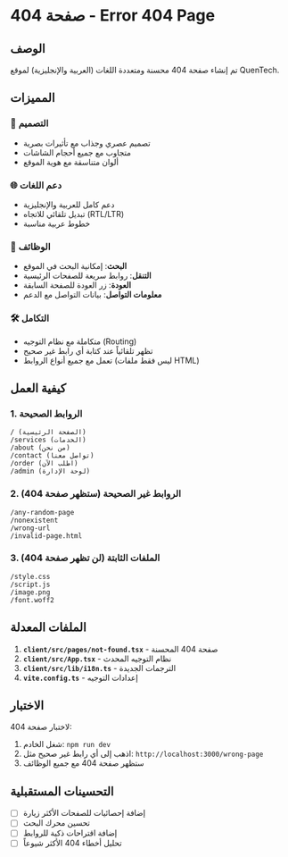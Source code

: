 # صفحة 404 - Error 404 Page

## الوصف
تم إنشاء صفحة 404 محسنة ومتعددة اللغات (العربية والإنجليزية) لموقع QuenTech.

## المميزات

### 🎨 التصميم
- تصميم عصري وجذاب مع تأثيرات بصرية
- متجاوب مع جميع أحجام الشاشات
- ألوان متناسقة مع هوية الموقع

### 🌐 دعم اللغات
- دعم كامل للعربية والإنجليزية
- تبديل تلقائي للاتجاه (RTL/LTR)
- خطوط عربية مناسبة

### 🔧 الوظائف
- **البحث**: إمكانية البحث في الموقع
- **التنقل**: روابط سريعة للصفحات الرئيسية
- **العودة**: زر العودة للصفحة السابقة
- **معلومات التواصل**: بيانات التواصل مع الدعم

### 🛠️ التكامل
- متكاملة مع نظام التوجيه (Routing)
- تظهر تلقائياً عند كتابة أي رابط غير صحيح
- تعمل مع جميع أنواع الروابط (ليس فقط ملفات HTML)

## كيفية العمل

### 1. الروابط الصحيحة
```
/ (الصفحة الرئيسية)
/services (الخدمات)
/about (من نحن)
/contact (تواصل معنا)
/order (اطلب الآن)
/admin (لوحة الإدارة)
```

### 2. الروابط غير الصحيحة (ستظهر صفحة 404)
```
/any-random-page
/nonexistent
/wrong-url
/invalid-page.html
```

### 3. الملفات الثابتة (لن تظهر صفحة 404)
```
/style.css
/script.js
/image.png
/font.woff2
```

## الملفات المعدلة

1. **`client/src/pages/not-found.tsx`** - صفحة 404 المحسنة
2. **`client/src/App.tsx`** - نظام التوجيه المحدث
3. **`client/src/lib/i18n.ts`** - الترجمات الجديدة
4. **`vite.config.ts`** - إعدادات التوجيه

## الاختبار

لاختبار صفحة 404:
1. شغل الخادم: `npm run dev`
2. اذهب إلى أي رابط غير صحيح مثل: `http://localhost:3000/wrong-page`
3. ستظهر صفحة 404 مع جميع الوظائف

## التحسينات المستقبلية

- [ ] إضافة إحصائيات للصفحات الأكثر زيارة
- [ ] تحسين محرك البحث
- [ ] إضافة اقتراحات ذكية للروابط
- [ ] تحليل أخطاء 404 الأكثر شيوعاً

